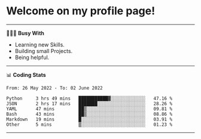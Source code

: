 # Welcome on my profile page!
<!-- print(("dralla"[::-1]+"s").capitalize()) -->

---
👨🏻‍💻 **Busy With**
* Learning new Skills.
* Building small Projects.
* Being helpful.

---
📊 **Coding Stats**
<!--START_SECTION:waka-->

```text
From: 26 May 2022 - To: 02 June 2022

Python     3 hrs 49 mins   ███████████▓░░░░░░░░░░░░░   47.16 %
JSON       2 hrs 17 mins   ███████░░░░░░░░░░░░░░░░░░   28.26 %
YAML       47 mins         ██▒░░░░░░░░░░░░░░░░░░░░░░   09.81 %
Bash       43 mins         ██▒░░░░░░░░░░░░░░░░░░░░░░   08.86 %
Markdown   19 mins         █░░░░░░░░░░░░░░░░░░░░░░░░   03.91 %
Other      5 mins          ▒░░░░░░░░░░░░░░░░░░░░░░░░   01.23 %
```

<!--END_SECTION:waka-->
---

